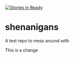 [![Stories in Ready](https://badge.waffle.io/jschin2/shenanigans.png?label=ready&title=Ready)](https://waffle.io/jschin2/shenanigans?utm_source=badge)
# shenanigans
A test repo to mess around with

This is a change

